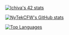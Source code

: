 
[![lchiva's 42 stats](https://badge42.coday.fr/api/v2/clw0td9ms6629001p41vn0zbmv/stats?cursusId=21&coalitionId=317)](https://github.com/Coday-meric/badge42)

[![NyTekCFW's GitHub stats](https://github-readme-stats.vercel.app/api?username=nytekcfw&theme=dark&show_icons=true&count_private=true&show=prs_merged,prs_merged_percentage)](https://github.com/anuraghazra/github-readme-stats)

[![Top Languages](https://github-readme-stats.vercel.app/api/top-langs/?username=nytekcfw&theme=dark&layout=compact)](https://github.com/anuraghazra/github-readme-stats)